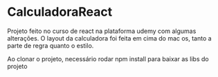 # CalculadoraReact

Projeto feito no curso de react na plataforma udemy com algumas alterações. O layout da calculadora foi feita em cima do mac os, tanto a parte de regra quanto o estilo.

Ao clonar o projeto, necessário rodar npm install para baixar as libs do projeto
